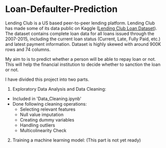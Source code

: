 # Loan-Defaulter-Prediction

Lending Club is a US based peer-to-peer lending platform. Lending Club has made some of its data public on Kaggle ([Lending Club Loan Dataset](https://www.kaggle.com/wendykan/lending-club-loan-data/home)). The dataset contains complete loan data for all loans issued through the 2007-2015, including the current loan status (Current, Late, Fully Paid, etc.) and latest payment information. Dataset is highly skewed with around 900K rows and 74 columns.

My aim to is to predict whether a person will be able to repay loan or not. This will help the financial institution to decide whether to sanction the loan or not.

I have divided this project into two parts.

1. Exploratory Data Analysis and Data Cleaning:
  - Included in 'Data_Cleaning.ipynb' 
  - Done following cleaning operations:
      * Selecting relevant features
      * Null value imputation
      * Creating dummy variables
      * Handling outliers
      * Multicolinearity Check
    
2. Training a machine learning model:
   (This part is not yet ready)
